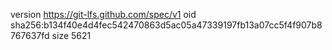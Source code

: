 version https://git-lfs.github.com/spec/v1
oid sha256:b134f40e4d4fec542470863d5ac05a47339197fb13a07cc5f4f907b8767637fd
size 5621
